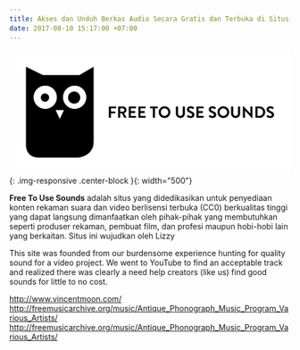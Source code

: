 ```yaml
---
title: Akses dan Unduh Berkas Audio Secara Gratis dan Terbuka di Situs-Situs Ini!
date: 2017-08-10 15:17:00 +07:00
---
```


![Free-to-use-sounds-logo.png](/uploads/Free-to-use-sounds-logo.png){: .img-responsive .center-block }{: width="500"}

**Free To Use Sounds** adalah situs yang didedikasikan untuk penyediaan konten rekaman suara dan video berlisensi terbuka (CC0) berkualitas tinggi yang dapat langsung dimanfaatkan oleh pihak-pihak yang membutuhkan seperti produser rekaman, pembuat film, dan profesi maupun hobi-hobi lain yang berkaitan. Situs ini wujudkan oleh Lizzy 

This site was founded from our burdensome experience hunting for quality sound for a video project. We went to YouTube to find an acceptable track and realized there was clearly a need help creators (like us) find good sounds for little to no cost.

http://www.vincentmoon.com/
http://freemusicarchive.org/music/Antique_Phonograph_Music_Program_Various_Artists/
http://freemusicarchive.org/music/Antique_Phonograph_Music_Program_Various_Artists/